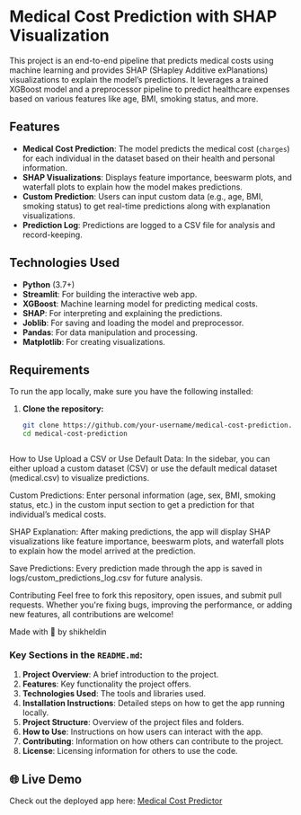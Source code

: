 # Medical Cost Prediction with SHAP Visualization

This project is an end-to-end pipeline that predicts medical costs using machine learning and provides SHAP (SHapley Additive exPlanations) visualizations to explain the model’s predictions. It leverages a trained XGBoost model and a preprocessor pipeline to predict healthcare expenses based on various features like age, BMI, smoking status, and more.

## Features
- **Medical Cost Prediction**: The model predicts the medical cost (`charges`) for each individual in the dataset based on their health and personal information.
- **SHAP Visualizations**: Displays feature importance, beeswarm plots, and waterfall plots to explain how the model makes predictions.
- **Custom Prediction**: Users can input custom data (e.g., age, BMI, smoking status) to get real-time predictions along with explanation visualizations.
- **Prediction Log**: Predictions are logged to a CSV file for analysis and record-keeping.

## Technologies Used
- **Python** (3.7+)
- **Streamlit**: For building the interactive web app.
- **XGBoost**: Machine learning model for predicting medical costs.
- **SHAP**: For interpreting and explaining the predictions.
- **Joblib**: For saving and loading the model and preprocessor.
- **Pandas**: For data manipulation and processing.
- **Matplotlib**: For creating visualizations.

## Requirements
To run the app locally, make sure you have the following installed:

1. **Clone the repository:**
   ```bash
   git clone https://github.com/your-username/medical-cost-prediction.git
   cd medical-cost-prediction



How to Use
Upload a CSV or Use Default Data: In the sidebar, you can either upload a custom dataset (CSV) or use the default medical dataset (medical.csv) to visualize predictions.

Custom Predictions: Enter personal information (age, sex, BMI, smoking status, etc.) in the custom input section to get a prediction for that individual’s medical costs.

SHAP Explanation: After making predictions, the app will display SHAP visualizations like feature importance, beeswarm plots, and waterfall plots to explain how the model arrived at the prediction.

Save Predictions: Every prediction made through the app is saved in logs/custom_predictions_log.csv for future analysis.

Contributing
Feel free to fork this repository, open issues, and submit pull requests. Whether you're fixing bugs, improving the performance, or adding new features, all contributions are welcome!

Made with 💙 by shikheldin


### Key Sections in the `README.md`:
1. **Project Overview**: A brief introduction to the project.
2. **Features**: Key functionality the project offers.
3. **Technologies Used**: The tools and libraries used.
4. **Installation Instructions**: Detailed steps on how to get the app running locally.
5. **Project Structure**: Overview of the project files and folders.
6. **How to Use**: Instructions on how users can interact with the app.
7. **Contributing**: Information on how others can contribute to the project.
8. **License**: Licensing information for others to use the code.


## 🌐 Live Demo
Check out the deployed app here: [Medical Cost Predictor](https://medical-cost-prediction65487654.streamlit.app/)

